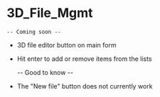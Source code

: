 # 3D_File_Mgmt

    -- Coming soon --

- 3D file editor button on main form

- Hit enter to add or remove items from the lists

    -- Good to know --

- The "New file" button does not currently work